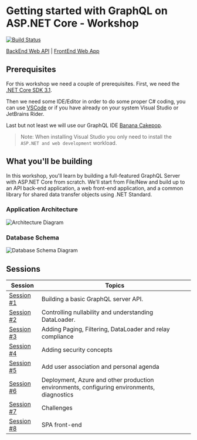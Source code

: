 # Getting started with GraphQL on ASP.NET Core - Workshop

[![Build Status](https://dev.azure.com/dotnet/AspNetCoreWorkshop/_apis/build/status/ASP.NET%20Workshop-ASP.NET%20Core%203.x?branchName=master)](https://dev.azure.com/dotnet/AspNetCoreWorkshop/_build/latest?definitionId=71&branchName=master)

[BackEnd Web API](https://aspnetcorews-backend.azurewebsites.net) | [FrontEnd Web App](https://aspnetcorews-frontend.azurewebsites.net)

## Prerequisites

For this workshop we need a couple of prerequisites. First, we need the [.NET Core SDK 3.1](https://dotnet.microsoft.com/download/dotnet-core/3.1).

Then we need some IDE/Editor in order to do some proper C# coding, you can use [VSCode](https://code.visualstudio.com/) or if you have already on your system Visual Studio or JetBrains Rider.

Last but not least we will use our GraphQL IDE [Banana Cakepop](https://hotchocolate.io/docs/banana-cakepop).

> Note: When installing Visual Studio you only need to install the `ASP.NET and web development` workload.

## What you'll be building

In this workshop, you'll learn by building a full-featured GraphQL Server with ASP.NET Core from scratch. We'll start from File/New and build up to an API back-end application, a web front-end application, and a common library for shared data transfer objects using .NET Standard.

### Application Architecture

![Architecture Diagram](/docs/images/ConferencePlannerArchitectureDiagram.svg)

### Database Schema

![Database Schema Diagram](/docs/conference-planner-db-diagram.png)

## Sessions

| Session | Topics |
| ----- | ---- |
| [Session #1](docs/1_creating-a-graphql-server-project.md) | Building a basic GraphQL server API. |
| [Session #2](docs/2_building-out-the-graphql-server.md) | Controlling nullability and understanding DataLoader.  |  |
| [Session #3](docs/) | Adding Paging, Filtering, DataLoader and relay compliance |
| [Session #4](docs/) | Adding security concepts |
| [Session #5](docs/) | Add user association and personal agenda |
| [Session #6](docs/) | Deployment, Azure and other production environments, configuring environments, diagnostics |
| [Session #7](docs/) | Challenges |
| [Session #8](docs/) | SPA front-end |
